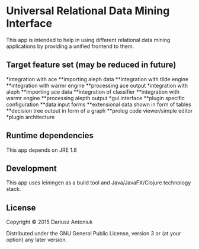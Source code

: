 # Universal Relational Data Mining Interface

This app is intended to help in using different relational data mining applications by providing a unified frontend to them.

## Target feature set (may be reduced in future)

*integration with ace
**importing aleph data
**integration with tilde engine
**integration with warmr engine
**processing ace output
*integration with aleph
**importing ace data
**integration of classifier
**integration with warmr engine
**processing alepth output
*gui interface
**plugin specific configuration
**data input forms
**extensional data shown in form of tables
**decision tree output in form of a graph
**prolog code viewer/simple editor
*plugin architecture

## Runtime dependencies

This app depends on JRE 1.8

## Development 

This app uses leiningen as a build tool and Java/JavaFX/Clojure technology stack.

## License

Copyright © 2015 Dariusz Antoniuk

Distributed under the GNU General Public License, version 3 or (at
your option) any later version.

